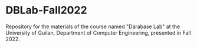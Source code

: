 # DBLab-Fall2022
Repository for the materials of the course named "Darabase Lab" at the University of Guilan, Department of Computer Engineering, presented in Fall 2022.
